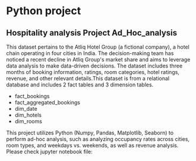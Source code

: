 # Python project
## Hospitality analysis Project Ad_Hoc_analysis

This dataset pertains to the Atliq Hotel Group (a fictional company), a hotel chain operating in four cities in India. The decision-making team has noticed a recent decline in Atliq Group's market share and aims to leverage data analysis to make data-driven decisions. The dataset includes three months of booking information, ratings, room categories, hotel ratings, revenue, and other relevant details.This dataset is from a relational database and includes 2 fact tables and 3 dimension tables.

- fact_bookings
- fact_aggregated_bookings
- dim_date
- dim_hotels
- dim_rooms
  
This project utilizes Python (Numpy, Pandas, Matplotlib, Seaborn) to perform ad-hoc analysis, such as analyzing occupancy rates across cities, room types, and weekdays vs. weekends, as well as revenue analysis.
Please check jupyter notebook file:
